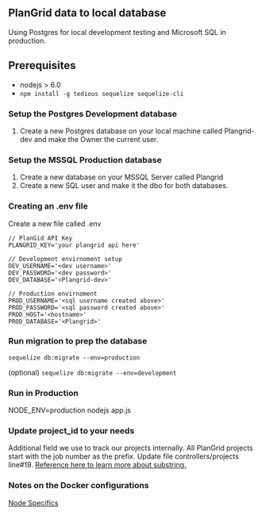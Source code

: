 ## PlanGrid data to local database

Using Postgres for local development testing and Microsoft SQL in production.


## Prerequisites

* nodejs > 6.0
* ```npm install -g tedious sequelize sequelize-cli```

### Setup the Postgres Development database
1. Create a new Postgres database on your local machine called Plangrid-dev and make the Owner the current user.

### Setup the MSSQL Production database
1. Create a new database on your MSSQL Server called Plangrid
2. Create a new SQL user and make it the dbo for both databases.

### Creating an .env file

Create a new file called .env

```
// PlanGid API Key
PLANGRID_KEY='your plangrid api here'

// Development envirnoment setup
DEV_USERNAME='<dev username>'
DEV_PASSWORD='<dev password>'
DEV_DATABASE='<Plangrid-dev>'

// Production envirnoment
PROD_USERNAME='<sql username created above>'
PROD_PASSWORD='<sql password created above>'
PROD_HOST='<hostname>'
PROD_DATABASE='<Plangrid>'

```

### Run migration to prep the database
``` sequelize db:migrate --env=production ```

(optional)
``` sequelize db:migrate --env=development ```


### Run in Production
NODE_ENV=production nodejs app.js 

### Update project_id to your needs

Additional field we use to track our projects internally.  All PlanGrid projects start with the job number as the prefix.  Update file controllers/projects line#19.  [Reference here to learn more about substring.](https://developer.mozilla.org/en-US/docs/Web/JavaScript/Reference/Global_Objects/String/substring)


### Notes on the Docker configurations

[Node Specifics](http://jdlm.info/articles/2016/03/06/lessons-building-node-app-docker.html)